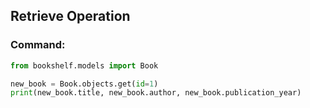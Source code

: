 ## Retrieve Operation

### Command:
```python
from bookshelf.models import Book

new_book = Book.objects.get(id=1)
print(new_book.title, new_book.author, new_book.publication_year)
